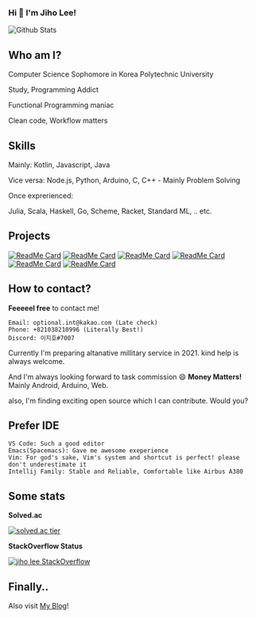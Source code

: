 ### Hi 👋 I'm Jiho Lee!

![Github Stats](https://github-readme-stats.vercel.app/api?username=DPS0340&show_icons=true&theme=dracula)

## Who am I?
Computer Science Sophomore in Korea Polytechnic University

Study, Programming Addict

Functional Programming maniac

Clean code, Workflow matters

## Skills

Mainly: Kotlin, Javascript, Java

Vice versa: Node.js, Python, Arduino, C, C++ - Mainly Problem Solving

Once exprerienced:

Julia, Scala, Haskell, Go, Scheme, Racket, Standard ML, .. etc.

## Projects

[![ReadMe Card](https://github-readme-stats.vercel.app/api/pin/?username=dps0340&repo=nand2tetris&theme=dracula)](https://github.com/dps0340/nand2tetris) [![ReadMe Card](https://github-readme-stats.vercel.app/api/pin/?username=kpu-ksla&repo=attman&theme=dracula)](https://github.com/KPU-KSLA/attman)
[![ReadMe Card](https://github-readme-stats.vercel.app/api/pin/?username=dps0340&repo=DoItDataRithm&theme=dracula)](https://github.com/DPS0340/DoItDataRithm) [![ReadMe Card](https://github-readme-stats.vercel.app/api/pin/?username=dps0340&repo=PLT&theme=dracula)](https://github.com/DPS0340/PLT)
[![ReadMe Card](https://github-readme-stats.vercel.app/api/pin/?username=dps0340&repo=YTStream&theme=dracula)](https://github.com/DPS0340/YTStream) [![ReadMe Card](https://github-readme-stats.vercel.app/api/pin/?username=dps0340&repo=TSP-Multithread&theme=dracula)](https://github.com/DPS0340/TSP-Multithread)

## How to contact?

**Feeeeel free** to contact me!

```
Email: optional.int@kakao.com (Late check)
Phone: +821038210996 (Literally Best!)
Discord: 이지호#7007
```

Currently I'm preparing altanative millitary service in 2021. kind help is always welcome.

And I'm always looking forward to task commission 😄 **Money Matters!** Mainly Android, Arduino, Web.

also, I'm finding exciting open source which I can contribute. Would you?

## Prefer IDE

```
VS Code: Such a good editor
Emacs(Spacemacs): Gave me awesome exeperience
Vim: For god's sake, Vim's system and shortcut is perfect! please don't underestimate it
Intellij Family: Stable and Reliable, Comfortable like Airbus A380
```


## Some stats

**Solved.ac**

[![solved.ac tier](http://mazassumnida.wtf/api/v2/generate_badge?boj=a891)](https://solved.ac/a891) 

**StackOverflow Status**

[![jiho lee StackOverflow](https://github-readme-stackoverflow.vercel.app/?userID=11853111)](https://stackoverflow.com/users/11853111/jiho-lee)


## Finally..

Also visit [My Blog](https://dps0340.github.io/)!
